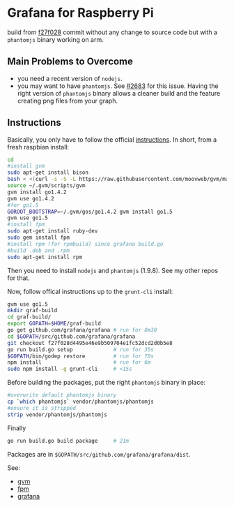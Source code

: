 # Grafana for Raspberry Pi
build from [f27f028](https://github.com/grafana/grafana/tree/f27f028d4495e46e9b509704e1fc52dcd2d0b5e8)
commit without any change to source code but with a `phantomjs` binary working on arm.

## Main Problems to Overcome
- you need a recent version of `nodejs`.
- you may want to have `phantomjs`. See
[#2683](https://github.com/grafana/grafana/issues/2683) for this issue. Having
the right version of `phantomjs` binary allows a cleaner build and the feature
creating png files from your graph.

## Instructions
Basically, you only have to follow the official [instructions](http://docs.grafana.org/v2.1/project/building_from_source/).
In short, from a fresh raspbian install:

```bash
cd
#install gvm
sudo apt-get install bison
bash < <(curl -s -S -L https://raw.githubusercontent.com/moovweb/gvm/master/binscripts/gvm-installer)
source ~/.gvm/scripts/gvm
gvm install go1.4.2
gvm use go1.4.2
#for go1.5
GOROOT_BOOTSTRAP=~/.gvm/gos/go1.4.2 gvm install go1.5
gvm use go1.5
#install fpm
sudo apt-get install ruby-dev
sudo gem install fpm
#install rpm (for rpmbuild) since grafana build.go
#build .deb and .rpm
sudo apt-get install rpm
```
Then you need to install `nodejs` and `phantomjs` (1.9.8). See my other repos for that.

Now, follow offical instructions up to the `grunt-cli` install:

```bash
gvm use go1.5
mkdir graf-build
cd graf-build/
export GOPATH=$HOME/graf-build
go get github.com/grafana/grafana # run for 8m30
cd $GOPATH/src/github.com/grafana/grafana
git checkout f27f028d4495e46e9b509704e1fc52dcd2d0b5e8
go run build.go setup             # run for 35s
$GOPATH/bin/godep restore         # run for 70s
npm install                       # run for 6m
sudo npm install -g grunt-cli     # <15s
```

Before building the packages, put the right `phantomjs` binary in place:
```bash
#overwrite default phantomjs binary
cp `which phantomjs` vendor/phantomjs/phantomjs
#ensure it is stripped
strip vendor/phantomjs/phantomjs
```

Finally
```bash
go run build.go build package     # 21m
```
Packages are in `$GOPATH/src/github.com/grafana/grafana/dist`.

See:
- [gvm](https://github.com/moovweb/gvm)
- [fpm](https://github.com/jordansissel/fpm)
- [grafana](http://docs.grafana.org/v2.1/project/building_from_source/)
